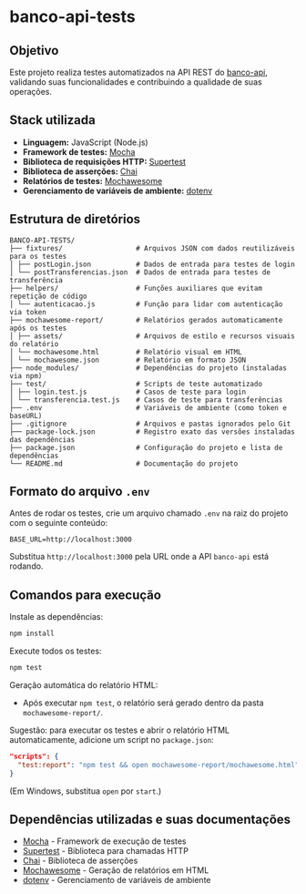 # banco-api-tests

## Objetivo

Este projeto realiza testes automatizados na API REST do [banco-api](https://github.com/juliodelimas/banco-api), validando suas funcionalidades e contribuindo a qualidade de suas operações.

## Stack utilizada

- **Linguagem:** JavaScript (Node.js)
- **Framework de testes:** [Mocha](https://mochajs.org/)
- **Biblioteca de requisições HTTP:** [Supertest](https://github.com/ladjs/supertest)
- **Biblioteca de asserções:** [Chai](https://www.chaijs.com/)
- **Relatórios de testes:** [Mochawesome](https://github.com/adamgruber/mochawesome)
- **Gerenciamento de variáveis de ambiente:** [dotenv](https://github.com/motdotla/dotenv)

## Estrutura de diretórios

```
BANCO-API-TESTS/
├── fixtures/                  # Arquivos JSON com dados reutilizáveis para os testes
│ ├── postLogin.json           # Dados de entrada para testes de login
│ └── postTransferencias.json  # Dados de entrada para testes de transferência
├── helpers/                   # Funções auxiliares que evitam repetição de código
│ └── autenticacao.js          # Função para lidar com autenticação via token
├── mochawesome-report/        # Relatórios gerados automaticamente após os testes
│ ├── assets/                  # Arquivos de estilo e recursos visuais do relatório
│ └── mochawesome.html         # Relatório visual em HTML
│ └── mochawesome.json         # Relatório em formato JSON
├── node_modules/              # Dependências do projeto (instaladas via npm)
├── test/                      # Scripts de teste automatizado
│ ├── login.test.js            # Casos de teste para login
│ └── transferencia.test.js    # Casos de teste para transferências
├── .env                       # Variáveis de ambiente (como token e baseURL)
├── .gitignore                 # Arquivos e pastas ignorados pelo Git
├── package-lock.json          # Registro exato das versões instaladas das dependências
├── package.json               # Configuração do projeto e lista de dependências
└── README.md                  # Documentação do projeto
```

## Formato do arquivo `.env`

Antes de rodar os testes, crie um arquivo chamado `.env` na raiz do projeto com o seguinte conteúdo:

```
BASE_URL=http://localhost:3000
```

Substitua `http://localhost:3000` pela URL onde a API `banco-api` está rodando.

## Comandos para execução

Instale as dependências:

```bash
npm install
```

Execute todos os testes:

```bash
npm test
```

Geração automática do relatório HTML:

- Após executar `npm test`, o relatório será gerado dentro da pasta `mochawesome-report/`.

Sugestão: para executar os testes e abrir o relatório HTML automaticamente, adicione um script no `package.json`:

```json
"scripts": {
  "test:report": "npm test && open mochawesome-report/mochawesome.html"
}
```

(Em Windows, substitua `open` por `start`.)

## Dependências utilizadas e suas documentações

- [Mocha](https://mochajs.org/) - Framework de execução de testes
- [Supertest](https://github.com/ladjs/supertest) - Biblioteca para chamadas HTTP
- [Chai](https://www.chaijs.com/) - Biblioteca de asserções
- [Mochawesome](https://github.com/adamgruber/mochawesome) - Geração de relatórios em HTML
- [dotenv](https://github.com/motdotla/dotenv) - Gerenciamento de variáveis de ambiente

